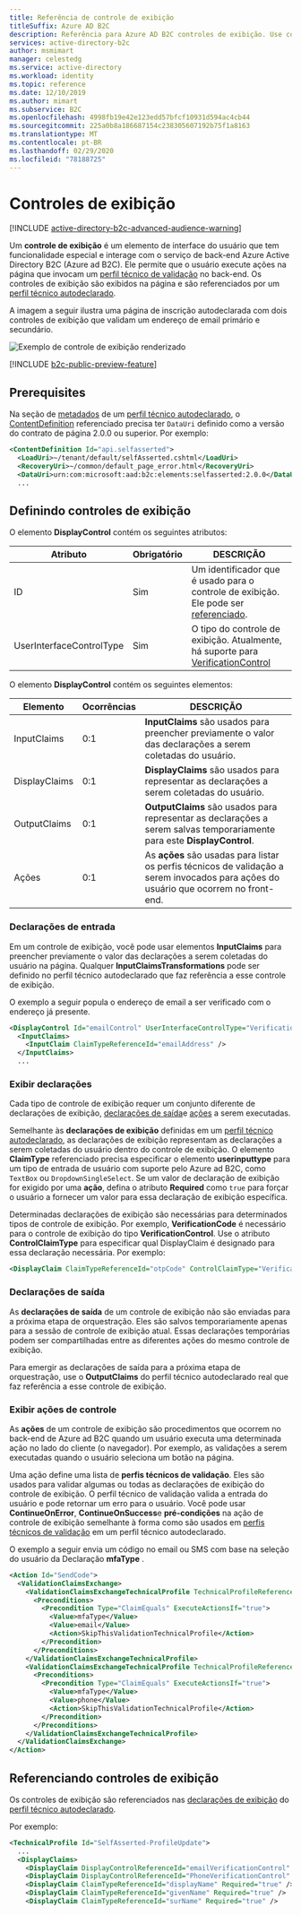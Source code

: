 ```yaml
---
title: Referência de controle de exibição
titleSuffix: Azure AD B2C
description: Referência para Azure AD B2C controles de exibição. Use controles de exibição para personalizar as viagens do usuário definidas em suas políticas personalizadas.
services: active-directory-b2c
author: msmimart
manager: celestedg
ms.service: active-directory
ms.workload: identity
ms.topic: reference
ms.date: 12/10/2019
ms.author: mimart
ms.subservice: B2C
ms.openlocfilehash: 4998fb19e42e123edd57bfcf10931d594ac4cb44
ms.sourcegitcommit: 225a0b8a186687154c238305607192b75f1a8163
ms.translationtype: MT
ms.contentlocale: pt-BR
ms.lasthandoff: 02/29/2020
ms.locfileid: "78188725"
---
```

# <a name="display-controls"></a>Controles de exibição

[!INCLUDE [active-directory-b2c-advanced-audience-warning](../../includes/active-directory-b2c-advanced-audience-warning.md)]

Um **controle de exibição** é um elemento de interface do usuário que tem funcionalidade especial e interage com o serviço de back-end Azure Active Directory B2C (Azure ad B2C). Ele permite que o usuário execute ações na página que invocam um [perfil técnico de validação](validation-technical-profile.md) no back-end. Os controles de exibição são exibidos na página e são referenciados por um [perfil técnico autodeclarado](self-asserted-technical-profile.md).

A imagem a seguir ilustra uma página de inscrição autodeclarada com dois controles de exibição que validam um endereço de email primário e secundário.

![Exemplo de controle de exibição renderizado](media/display-controls/display-control-email.png)

[!INCLUDE [b2c-public-preview-feature](../../includes/active-directory-b2c-public-preview.md)]

## <a name="prerequisites"></a>Prerequisites

 Na seção de [metadados](self-asserted-technical-profile.md#metadata) de um [perfil técnico autodeclarado](self-asserted-technical-profile.md), o [ContentDefinition](contentdefinitions.md) referenciado precisa ter `DataUri` definido como a versão do contrato de página 2.0.0 ou superior. Por exemplo:

```XML
<ContentDefinition Id="api.selfasserted">
  <LoadUri>~/tenant/default/selfAsserted.cshtml</LoadUri>
  <RecoveryUri>~/common/default_page_error.html</RecoveryUri>
  <DataUri>urn:com:microsoft:aad:b2c:elements:selfasserted:2.0.0</DataUri>
  ...
```

## <a name="defining-display-controls"></a>Definindo controles de exibição

O elemento **DisplayControl** contém os seguintes atributos:

| Atributo | Obrigatório | DESCRIÇÃO |
| --------- | -------- | ----------- |
| ID | Sim | Um identificador que é usado para o controle de exibição. Ele pode ser [referenciado](#referencing-display-controls). |
| UserInterfaceControlType | Sim | O tipo do controle de exibição. Atualmente, há suporte para [VerificationControl](display-control-verification.md) |

O elemento **DisplayControl** contém os seguintes elementos:

| Elemento | Ocorrências | DESCRIÇÃO |
| ------- | ----------- | ----------- |
| InputClaims | 0:1 | **InputClaims** são usados para preencher previamente o valor das declarações a serem coletadas do usuário. |
| DisplayClaims | 0:1 | **DisplayClaims** são usados para representar as declarações a serem coletadas do usuário. |
| OutputClaims | 0:1 | **OutputClaims** são usados para representar as declarações a serem salvas temporariamente para este **DisplayControl**. |
| Ações | 0:1 | As **ações** são usadas para listar os perfis técnicos de validação a serem invocados para ações do usuário que ocorrem no front-end. |

### <a name="input-claims"></a>Declarações de entrada

Em um controle de exibição, você pode usar elementos **InputClaims** para preencher previamente o valor das declarações a serem coletadas do usuário na página. Qualquer **InputClaimsTransformations** pode ser definido no perfil técnico autodeclarado que faz referência a esse controle de exibição.

O exemplo a seguir popula o endereço de email a ser verificado com o endereço já presente.

```XML
<DisplayControl Id="emailControl" UserInterfaceControlType="VerificationControl">
  <InputClaims>
    <InputClaim ClaimTypeReferenceId="emailAddress" />
  </InputClaims>
  ...
```

### <a name="display-claims"></a>Exibir declarações

Cada tipo de controle de exibição requer um conjunto diferente de declarações de exibição, [declarações de saída](#output-claims)e [ações](#display-control-actions) a serem executadas.

Semelhante às **declarações de exibição** definidas em um [perfil técnico autodeclarado](self-asserted-technical-profile.md#display-claims), as declarações de exibição representam as declarações a serem coletadas do usuário dentro do controle de exibição. O elemento **ClaimType** referenciado precisa especificar o elemento **userinputtype** para um tipo de entrada de usuário com suporte pelo Azure ad B2C, como `TextBox` ou `DropdownSingleSelect`. Se um valor de declaração de exibição for exigido por uma **ação**, defina o atributo **Required** como `true` para forçar o usuário a fornecer um valor para essa declaração de exibição específica.

Determinadas declarações de exibição são necessárias para determinados tipos de controle de exibição. Por exemplo, **VerificationCode** é necessário para o controle de exibição do tipo **VerificationControl**. Use o atributo **ControlClaimType** para especificar qual DisplayClaim é designado para essa declaração necessária. Por exemplo:

```XML
<DisplayClaim ClaimTypeReferenceId="otpCode" ControlClaimType="VerificationCode" Required="true" />
```

### <a name="output-claims"></a>Declarações de saída

As **declarações de saída** de um controle de exibição não são enviadas para a próxima etapa de orquestração. Eles são salvos temporariamente apenas para a sessão de controle de exibição atual. Essas declarações temporárias podem ser compartilhadas entre as diferentes ações do mesmo controle de exibição.

Para emergir as declarações de saída para a próxima etapa de orquestração, use o **OutputClaims** do perfil técnico autodeclarado real que faz referência a esse controle de exibição.

### <a name="display-control-actions"></a>Exibir ações de controle

As **ações** de um controle de exibição são procedimentos que ocorrem no back-end de Azure ad B2C quando um usuário executa uma determinada ação no lado do cliente (o navegador). Por exemplo, as validações a serem executadas quando o usuário seleciona um botão na página.

Uma ação define uma lista de **perfis técnicos de validação**. Eles são usados para validar algumas ou todas as declarações de exibição do controle de exibição. O perfil técnico de validação valida a entrada do usuário e pode retornar um erro para o usuário. Você pode usar **ContinueOnError**, **ContinueOnSuccess**e **pré-condições** na ação de controle de exibição semelhante à forma como são usados em [perfis técnicos de validação](validation-technical-profile.md) em um perfil técnico autodeclarado.

O exemplo a seguir envia um código no email ou SMS com base na seleção do usuário da Declaração **mfaType** .

```XML
<Action Id="SendCode">
  <ValidationClaimsExchange>
    <ValidationClaimsExchangeTechnicalProfile TechnicalProfileReferenceId="AzureMfa-SendSms">
      <Preconditions>
        <Precondition Type="ClaimEquals" ExecuteActionsIf="true">
          <Value>mfaType</Value>
          <Value>email</Value>
          <Action>SkipThisValidationTechnicalProfile</Action>
        </Precondition>
      </Preconditions>
    </ValidationClaimsExchangeTechnicalProfile>
    <ValidationClaimsExchangeTechnicalProfile TechnicalProfileReferenceId="AadSspr-SendEmail">
      <Preconditions>
        <Precondition Type="ClaimEquals" ExecuteActionsIf="true">
          <Value>mfaType</Value>
          <Value>phone</Value>
          <Action>SkipThisValidationTechnicalProfile</Action>
        </Precondition>
      </Preconditions>
    </ValidationClaimsExchangeTechnicalProfile>
  </ValidationClaimsExchange>
</Action>
```

## <a name="referencing-display-controls"></a>Referenciando controles de exibição

Os controles de exibição são referenciados nas [declarações de exibição](self-asserted-technical-profile.md#display-claims) do [perfil técnico autodeclarado](self-asserted-technical-profile.md).

Por exemplo:

```XML
<TechnicalProfile Id="SelfAsserted-ProfileUpdate">
  ...
  <DisplayClaims>
    <DisplayClaim DisplayControlReferenceId="emailVerificationControl" />
    <DisplayClaim DisplayControlReferenceId="PhoneVerificationControl" />
    <DisplayClaim ClaimTypeReferenceId="displayName" Required="true" />
    <DisplayClaim ClaimTypeReferenceId="givenName" Required="true" />
    <DisplayClaim ClaimTypeReferenceId="surName" Required="true" />
```
